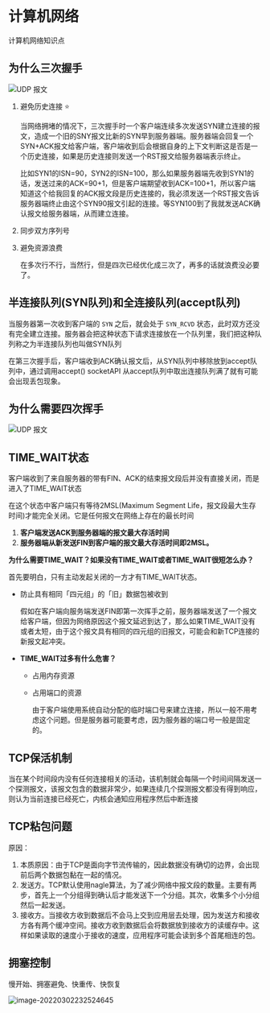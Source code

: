 # 计算机网络

计算机网络知识点

## 为什么三次握手

![UDP 报文](https://camo.githubusercontent.com/4ff2a47d693de1c4fc8b002dd50f5df8c61fee4fcc75c0b610f0d5a5e483b97a/68747470733a2f2f63646e2e6a7364656c6976722e6e65742f67682f6c756f676f752f636c6f7564696d672f646174612f32303231303832323136343531392e706e67)

1. 避免历史连接 :star:

   当网络拥堵的情况下，三次握手时一个客户端连续多次发送SYN建立连接的报文，造成一个旧的SNY报文比新的SYN早到服务器端。服务器端会回复一个SYN+ACK报文给客户端，客户端收到后会根据自身的上下文判断这是否是一个历史连接，如果是历史连接则发送一个RST报文给服务器端表示终止。

   比如SYN1的ISN=90，SYN2的ISN=100，那么如果服务器端先收到SYN1的话，发送过来的ACK=90+1，但是客户端期望收到ACK=100+1，所以客户端知道这个给我回复的ACK报文段是历史连接的，我必须发送一个RST报文告诉服务器端终止由这个SYN90报文引起的连接。等SYN100到了我就发送ACK确认报文给服务器端，从而建立连接。

2. 同步双方序列号

3. 避免资源浪费

   在多次行不行，当然行，但是四次已经优化成三次了，再多的话就浪费没必要了。

## 半连接队列(SYN队列)和全连接队列(accept队列)

当服务器第一次收到客户端的 `SYN` 之后，就会处于 `SYN_RCVD` 状态，此时双方还没有完全建立连接。服务器会把这种状态下请求连接放在一个队列里，我们把这种队列称之为半连接队列也叫做SYN队列

在第三次握手后，客户端收到ACK确认报文后，从SYN队列中移除放到accept队列中，通过调用accept() socketAPI 从accept队列中取出连接队列满了就有可能会出现丢包现象。

## 为什么需要四次挥手

![UDP 报文](https://camo.githubusercontent.com/740b37998486544c041ff17c109122dc4c6b268a6b6b9293cadf94057c2e9452/68747470733a2f2f63646e2e6a7364656c6976722e6e65742f67682f6c756f676f752f636c6f7564696d672f646174612f32303231303832323138343133322e706e67)

## TIME_WAIT状态

客户端收到了来自服务器的带有FIN、ACK的结束报文段后并没有直接关闭，而是进入了TIME_WAIT状态

在这个状态中客户端只有等待2MSL(Maximum Segment Life，报文段最大生存时间)才能完全关闭。它是任何报文在网络上存在的最长时间

1. **客户端发送ACK到服务器端的报文最大存活时间**
2. **服务器端从新发送FIN到客户端的报文最大存活时间即2MSL。**

**为什么需要TIME_WAIT？如果没有TIME_WAIT或者TIME_WAIT很短怎么办？**

首先要明白，只有主动发起关闭的一方才有TIME_WAIT状态。

- 防止具有相同「四元组」的「旧」数据包被收到

  假如在客户端向服务端发送FIN即第一次挥手之前，服务器端发送了一个报文给客户端，但因为网络原因这个报文延迟到达了，那么如果TIME_WAIT没有或者太短，由于这个报文具有相同的四元组的旧报文，可能会和新TCP连接的新报文起冲突。

- **TIME_WAIT过多有什么危害？**

  - 占用内存资源

  - 占用端口的资源

    由于客户端使用系统自动分配的临时端口号来建立连接，所以一般不用考虑这个问题。但是服务器可能要考虑，因为服务器的端口号一般是固定的。

## TCP保活机制

当在某个时间段内没有任何连接相关的活动，该机制就会每隔一个时间间隔发送一个探测报文，该报文包含的数据非常少，如果连续几个探测报文都没有得到响应，则认为当前连接已经死亡，内核会通知应用程序然后中断连接

## TCP粘包问题

原因：

1. 本质原因：由于TCP是面向字节流传输的，因此数据没有确切的边界，会出现前后两个数据包黏在一起的情况。
2. 发送方。TCP默认使用nagle算法，为了减少网络中报文段的数量。主要有两步，首先上一个分组得到确认后才能发送下一个分组。其次，收集多个小分组然后一起发送。
3. 接收方。当接收方收到数据后不会马上交到应用层去处理，因为发送方和接收方各有两个缓冲空间。接收方收到数据后会将数据放到接收方的读缓存中。这样如果读取的速度小于接收的速度，应用程序可能会读到多个首尾相连的包。

## 拥塞控制

慢开始、拥塞避免、快重传、快恢复

![image-20220302232524645](https://camo.githubusercontent.com/9909cb2fe8a64aee179bd219b78ab63922983af1e6b7d1288b2515cf3b024180/68747470733a2f2f63646e2e6a7364656c6976722e6e65742f67682f6c756f676f752f636c6f7564696d672f646174612f3230323230333032323332353734392e706e67)